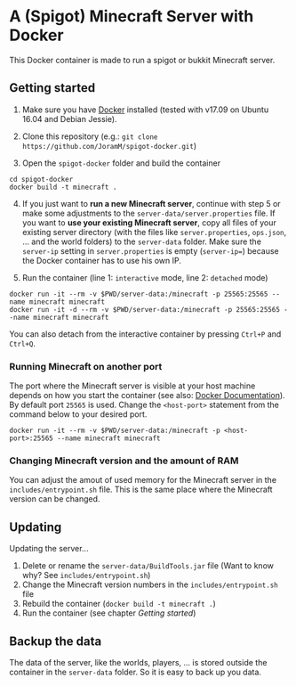 # A (Spigot) Minecraft Server with Docker

This Docker container is made to run a spigot or bukkit Minecraft server.

## Getting started
1. Make sure you have [Docker](https://www.docker.com/community-edition#/download) installed (tested with v17.09 on Ubuntu 16.04 and Debian Jessie).

2. Clone this repository (e.g.: `git clone https://github.com/JoramM/spigot-docker.git`)

3. Open the `spigot-docker` folder and build the container
```
cd spigot-docker
docker build -t minecraft .
```
4. If you just want to **run a new Minecraft server**, continue with step 5 or make some adjustments to the `server-data/server.properties` file. If you want to **use your existing Minecraft server**, copy all files of your existing server directory (with the files like `server.properties`, `ops.json`, ... and the world folders) to the `server-data` folder. Make sure the `server-ip` setting in `server.properties` is empty (`server-ip=`) because the Docker container has to use his own IP.

5. Run the container (line 1: `interactive` mode, line 2: `detached` mode)
```
docker run -it --rm -v $PWD/server-data:/minecraft -p 25565:25565 --name minecraft minecraft
docker run -it -d --rm -v $PWD/server-data:/minecraft -p 25565:25565 --name minecraft minecraft
```
You can also detach from the interactive container by pressing `Ctrl+P` and `Ctrl+Q`.

### Running Minecraft on another port
The port where the Minecraft server is visible at your host machine depends on how you start the container (see also: [Docker Documentation](https://docs.docker.com/engine/reference/commandline/run/#publish-or-expose-port--p-expose)). By default port `25565` is used. Change the `<host-port>` statement from the command below to your desired port.
```
docker run -it --rm -v $PWD/server-data:/minecraft -p <host-port>:25565 --name minecraft minecraft
```

### Changing Minecraft version and the amount of RAM
You can adjust the amout of used memory for the Minecraft server in the `includes/entrypoint.sh` file. This is the same place where the Minecraft version can be changed.

## Updating
Updating the server...
1. Delete or rename the `server-data/BuildTools.jar` file (Want to know why? See `includes/entrypoint.sh`)
2. Change the Minecraft version numbers in the `includes/entrypoint.sh` file
3. Rebuild the container (`docker build -t minecraft .`)
4. Run the container (see chapter *Getting started*)

## Backup the data
The data of the server, like the worlds, players, ... is stored outside the container in the `server-data` folder. So it is easy to back up you data.
